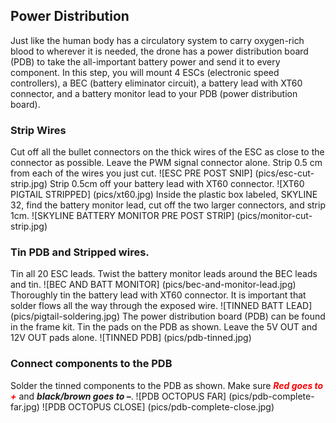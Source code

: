 ## Power Distribution
Just like the human body has a circulatory system to carry oxygen-rich blood to wherever it is needed, the drone has a power distribution board (PDB) to take the all-important battery power and send it to every component. In this step, you will mount 4 ESCs (electronic speed controllers), a BEC (battery eliminator circuit), a battery lead with XT60 connector, and a battery monitor lead to your PDB (power distribution board). 

### Strip Wires
Cut off all the bullet connectors on the thick wires of the ESC as close to the connector as possible. Leave the PWM signal connector alone.
Strip 0.5 cm from each of the wires you just cut. 
![ESC PRE POST SNIP] (pics/esc-cut-strip.jpg)
Strip 0.5cm off your battery lead with XT60 connector.
![XT60 PIGTAIL STRIPPED] (pics/xt60.jpg)
Inside the plastic box labeled, SKYLINE 32, find the battery monitor lead, cut off the two larger connectors, and strip 1cm.
![SKYLINE BATTERY MONITOR PRE POST STRIP] (pics/monitor-cut-strip.jpg)

### Tin PDB and Stripped wires.
Tin all 20 ESC leads.
Twist the battery monitor leads around the BEC leads and tin.
![BEC AND BATT MONITOR] (pics/bec-and-monitor-lead.jpg)
Thoroughly tin the battery lead with XT60 connector. It is important that solder flows all the way through the exposed wire. 
![TINNED BATT LEAD] (pics/pigtail-soldering.jpg)
The power distribution board (PDB) can be found in the frame kit. Tin the pads on the PDB as shown. Leave the 5V OUT and 12V OUT pads alone. 
![TINNED PDB] (pics/pdb-tinned.jpg)

### Connect components to the PDB
Solder the tinned components to the PDB as shown. Make sure <span style="color:red">***Red goes to +***</span> and ***black/brown goes to –***.
![PDB OCTOPUS FAR] (pics/pdb-complete-far.jpg)
![PDB OCTOPUS CLOSE] (pics/pdb-complete-close.jpg)
